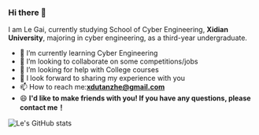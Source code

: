 ### Hi there 👋

I am Le Gai, currently studying School of Cyber Engineering, **Xidian University**, majoring in cyber engineering, as a third-year undergraduate.

- 🌱 I’m currently learning Cyber Engineering
- 👯 I’m looking to collaborate on some competitions/jobs
- 🤔 I’m looking for help with College courses
- 💬 I look forward to sharing my experience with you
- 📫 How to reach me:**xdutanzhe@gmail.com**
- 😄 **I'd like to make friends with you! If you have any questions, please contact me！**

![Le's GitHub stats](https://github-readme-stats.vercel.app/api?username=XDUgaile)


